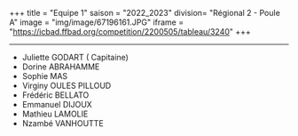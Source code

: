 +++
title = "Equipe 1"
saison = "2022_2023"
division= "Régional 2 - Poule A"
image = "img/image/67196161.JPG"
iframe = "https://icbad.ffbad.org/competition/2200505/tableau/3240"
+++


***

* Juliette GODART ( Capitaine)
* Dorine ABRAHAMME
* Sophie MAS
* Virginy OULES PILLOUD
* Frédéric BELLATO
* Emmanuel DIJOUX
* Mathieu LAMOLIE
* Nzambé VANHOUTTE
